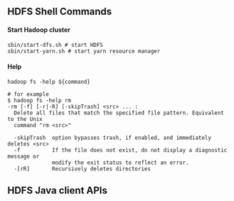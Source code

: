 ## HDFS Shell Commands

#### Start Hadoop cluster

```shell script
sbin/start-dfs.sh # start HDFS
sbin/start-yarn.sh # start yarn resource manager
```

#### Help
```shell script
hadoop fs -help ${command}

# for example
$ hadoop fs -help rm
-rm [-f] [-r|-R] [-skipTrash] <src> ... :
  Delete all files that match the specified file pattern. Equivalent to the Unix
  command "rm <src>"

  -skipTrash  option bypasses trash, if enabled, and immediately deletes <src>
  -f          If the file does not exist, do not display a diagnostic message or
              modify the exit status to reflect an error.
  -[rR]       Recursively deletes directories
```

## HDFS Java client APIs